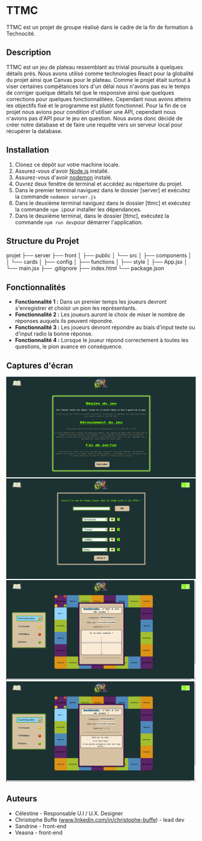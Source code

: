 # TTMC

TTMC est un projet de groupe réalisé dans le cadre de la fin de formation à Technocité.

## Description

TTMC est un jeu de plateau ressemblant au trivial poursuite à quelques détails près.
Nous avons utilisé comme technologies React pour la globalité du projet ainsi que Canvas pour le plateau.
Comme le projet était surtout à viser certaines compétances lors d'un délai nous n'avons pas eu le temps de corriger quelque détails tel que le responsive ainsi que quelques corrections pour quelques fonctionnalitées. Cependant nous avons atteins les objectifs fixé et le programme est plutôt fonctionnel.
Pour la fin de ce projet nous avions pour condition d'utiliser une API, cependant nous n'avions pas d'API pour le jeu en question. Nous avons donc décidé de créer notre database et de faire une requête vers un serveur local pour récupérer la database.


## Installation

1. Clonez ce dépôt sur votre machine locale.
2. Assurez-vous d'avoir [Node.js](https://nodejs.org) installé.
3. Assurez-vous d'avoir [nodemon](https://www.npmjs.com/package/nodemon) instalé.
3. Ouvrez deux fenêtre de terminal et accédez au répertoire du projet.
4. Dans le premier terminal naviguez dans le dossier [server] et exécutez la commande `nodemon server.js`
5. Dans le deuxième terminal naviguez dans le dossier [ttmc] et exécutez la commande `npm i`pour installer les dépendances.
6. Dans le deuxième terminal, dans le dossier [ttmc], exécutez la commande `npm run dev`pour démarrer l'application.

## Structure du Projet

projet
├── server
├── front
│   ├── public
│   └── src
│       ├── components
│       │   └── cards
│       ├── config
│       ├── functions
│       ├── style
│       ├── App.jsx
│       └── main.jsx
├── .gitignore
├── index.html
└── package.json

## Fonctionnalités

- **Fonctionnalité 1 :** Dans un premier temps les joueurs devront s'enregistrer et choisir un pion les représentants.
- **Fonctionnalité 2 :** Les joueurs auront le choix de miser le nombre de réponses auquels ils peuvent répondre.
- **Fonctionnalité 3 :** Les joueurs devront répondre au biais d'input texte ou d'input radio la bonne réponse.
- **Fonctionnalité 4 :** Lorsque le joueur répond correctement à toutes les questions, le pion avance en conséquence.

## Captures d'écran

![Ecran d'accueil](./mdPicture/step_1.png)
![Enregistrement](./mdPicture/step_2.png)
![Paris](./mdPicture/step_4.png)
![question](./mdPicture/step_5.png)

## Auteurs

- Célestine - Responsable U.I / U.X. Designer
- Christophe Buffe (www.linkedin.com/in/christophe-buffe) - lead dev
- Sandrine - front-end
- Veasna - front-end